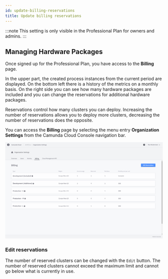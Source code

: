 ```yaml
---
id: update-billing-reservations
title: Update billing reservations
---
```


:::note
This setting is only visible in the Professional Plan for owners and admins.
:::

## Managing Hardware Packages

Once signed up for the Professional Plan, you have access to the **Billing** page.

In the upper part, the created process instances from the current period are displayed. On the bottom left there is a history of the metrics on a monthly basis. On the right side you can see how many hardware packages are included and you can change the reservations for additional hardware packages.

Reservations control how many clusters you can deploy. Increasing the number of reservations allows you to deploy more clusters, decreasing the number of reservations does the opposite.

You can access the **Billing** page by selecting the menu entry **Organization Settings** from the Camunda Cloud Console navigation bar.

![reserved-clusters-overview](./img/early-access-reserved-clusters-overview.png)

### Edit reservations

The number of reserved clusters can be changed with the `Edit` button. The number of reserved clusters cannot exceed the maximum limit and cannot go below what is currently in use.
